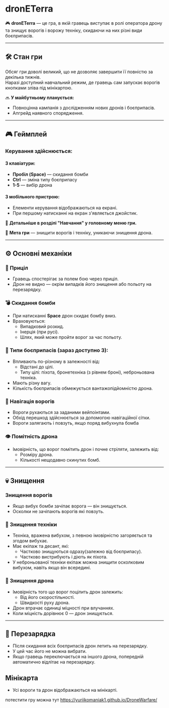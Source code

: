 # dronETerra

🎮 **dronETerra** — це гра, в якій гравець виступає в ролі оператора дрону та знищує ворогів і ворожу техніку, скидаючи на них різні види боєприпасів.

---

## 🛠️ Стан гри

Обсяг гри доволі великий, що не дозволяє завершити її повністю за декілька тижнів.  
Наразі доступний навчальний режим, де гравець сам запускає ворогів кнопками зліва під мінікартою.

🔜 **У майбутньому планується:**

- Повноцінна кампанія з дослідженням нових дронів і боєприпасів.
- Апгрейд наявного спорядження.

---

## 🎮 Геймплей

### Керування здійснюється:

#### З клавіатури:

- **Пробіл (Space)** — скидання бомби
- **Ctrl** — зміна типу боєприпасу
- **1-5** — вибір дрона

#### З мобільного пристрою:

- Елементи керування відображаються на екрані.
- При першому натисканні на екран з'являється джойстик.

📘 **Детальніше в розділі "Навчання" у головному меню гри.**

🎯 **Мета гри** — знищити ворогів і техніку, уникаючи знищення дрона.

---

## ⚙️ Основні механіки

### 🎯 Приціл

- Гравець спостерігає за полем бою через приціл.
- Дрон не видно — окрім випадків його знищення або польоту на перезарядку.

### 💣 Скидання бомби

- При натисканні **Space** дрон скидає бомбу вниз.
- Враховуються:
  - Випадковий розкид.
  - Інерція (при русі).
  - Шлях, який може пройти ворог за час польоту.

### 🧨 Типи боєприпасів (зараз доступно 3):

- Впливають по-різному в залежності від:
  - Відстані до цілі.
  - Типу цілі: піхота, бронетехніка (з рівнем броні), неброньована техніка.
- Мають різну вагу.
- Кількість боєприпасів обмежується вантажопідйомністю дрона.

### 🧭 Навігація ворогів

- Вороги рухаються за заданими вейпоінтами.
- Обхід перешкод здійснюється за допомогою навігаційної сітки.
- Вороги залягають і повзуть, якщо поряд вибухнула бомба

### 👁️ Помітність дрона

- Імовірність, що ворог помітить дрон і почне стріляти, залежить від:
  - Розміру дрона.
  - Кількості нещодавно скинутих бомб.

---

## 💀 Знищення

### Знищення ворогів

- Якщо вибух бомби зачіпає ворога — він знищується.
- Осколки не зачіпають ворогів які повзуть.

### 🚛 Знищення техніки

- Техніка, вражена вибухом, з певною імовірністю загоряється та згодом вибухає.
- Має екіпаж та десант, які:
  - Частково знищуються одразу(залежно від боєприпасу).
  - Частково вистрибують і діють як піхота.
- У неброньованої техніки екіпаж можна знищити осколковим вибухом, навіть якщо він всередині.

### 🚁 Знищення дрона

- Імовірність того що ворог поцілить дрон залежить:
  - Від його скоростільності.
  - Швидкості руху дрона.
- Дрон втрачає одиниці міцності при влучаннях.
- Коли міцність дорівнює 0 — дрон знищується.

---

## 🔁 Перезарядка

- Після скидання всіх боєприпасів дрон летить на перезарядку.
- У цей час його не можна вибрати.
- Якщо гравець переключається на іншого дрона, попередній автоматично відлітає на перезарядку.

## Мінікарта

- Усі вороги та дрон відображаються на мінікарті.

потестити гру можна тут
https://yuriikomaniak1.github.io/DroneWarfare/
